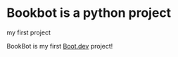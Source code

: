 # Bookbot is a python project

my first project

BookBot is my first [Boot.dev](https://www.boot.dev) project!
